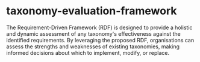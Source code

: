# taxonomy-evaluation-framework
The Requirement-Driven Framework (RDF) is designed to provide a holistic and dynamic assessment of any taxonomy's effectiveness against the identified requirements. By leveraging the proposed RDF, organisations can assess the strengths and weaknesses of existing taxonomies, making informed decisions about which to implement, modify, or replace.
